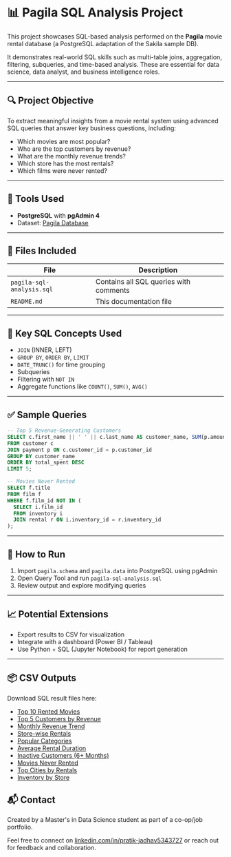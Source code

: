 
# 📊 Pagila SQL Analysis Project

This project showcases SQL-based analysis performed on the **Pagila** movie rental database (a PostgreSQL adaptation of the Sakila sample DB).

It demonstrates real-world SQL skills such as multi-table joins, aggregation, filtering, subqueries, and time-based analysis. These are essential for data science, data analyst, and business intelligence roles.

---

## 🔍 Project Objective

To extract meaningful insights from a movie rental system using advanced SQL queries that answer key business questions, including:

- Which movies are most popular?
- Who are the top customers by revenue?
- What are the monthly revenue trends?
- Which store has the most rentals?
- Which films were never rented?

---

## 🧰 Tools Used

- **PostgreSQL** with **pgAdmin 4**
- Dataset: [Pagila Database](https://github.com/devrimgunduz/pagila)

---

## 📁 Files Included

| File | Description |
|------|-------------|
| `pagila-sql-analysis.sql` | Contains all SQL queries with comments |
| `README.md` | This documentation file |

---

## 🧠 Key SQL Concepts Used

- `JOIN` (INNER, LEFT)
- `GROUP BY`, `ORDER BY`, `LIMIT`
- `DATE_TRUNC()` for time grouping
- Subqueries
- Filtering with `NOT IN`
- Aggregate functions like `COUNT()`, `SUM()`, `AVG()`

---

## ✅ Sample Queries

```sql
-- Top 5 Revenue-Generating Customers
SELECT c.first_name || ' ' || c.last_name AS customer_name, SUM(p.amount) AS total_spent
FROM customer c
JOIN payment p ON c.customer_id = p.customer_id
GROUP BY customer_name
ORDER BY total_spent DESC
LIMIT 5;
```

```sql
-- Movies Never Rented
SELECT f.title
FROM film f
WHERE f.film_id NOT IN (
  SELECT i.film_id
  FROM inventory i
  JOIN rental r ON i.inventory_id = r.inventory_id
);
```

---

## 📌 How to Run

1. Import `pagila.schema` and `pagila.data` into PostgreSQL using pgAdmin
2. Open Query Tool and run `pagila-sql-analysis.sql`
3. Review output and explore modifying queries

---

## 📈 Potential Extensions

- Export results to CSV for visualization
- Integrate with a dashboard (Power BI / Tableau)
- Use Python + SQL (Jupyter Notebook) for report generation

---
## 📦 CSV Outputs

Download SQL result files here:

- [Top 10 Rented Movies](exports/top_10_rented_movies.csv)
- [Top 5 Customers by Revenue](exports/top_5_customers.csv)
- [Monthly Revenue Trend](exports/monthly_revenue.csv)
- [Store-wise Rentals](exports/rentals_by_store.csv)
- [Popular Categories](exports/popular_categories.csv)
- [Average Rental Duration](exports/avg_rental_duration.csv)
- [Inactive Customers (6+ Months)](exports/inactive_customers.csv)
- [Movies Never Rented](exports/never_rented_movies.csv)
- [Top Cities by Rentals](exports/top_cities_by_rentals.csv)
- [Inventory by Store](exports/inventory_by_store.csv)


## 📬 Contact

Created by a Master's in Data Science student as part of a co-op/job portfolio.

Feel free to connect on [linkedin.com/in/pratik-jadhav5343727](https://www.linkedin.com/in/pratik-jadhav5343727) or reach out for feedback and collaboration.
